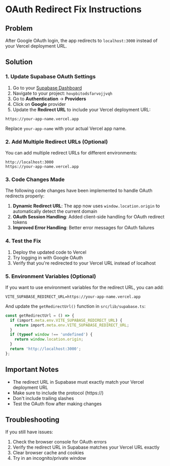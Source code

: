 # OAuth Redirect Fix Instructions

## Problem
After Google OAuth login, the app redirects to `localhost:3000` instead of your Vercel deployment URL.

## Solution

### 1. Update Supabase OAuth Settings

1. Go to your [Supabase Dashboard](https://supabase.com/dashboard)
2. Navigate to your project: `hovpbitodsfarvojjvqh`
3. Go to **Authentication** → **Providers**
4. Click on **Google** provider
5. Update the **Redirect URL** to include your Vercel deployment URL:

```
https://your-app-name.vercel.app
```

Replace `your-app-name` with your actual Vercel app name.

### 2. Add Multiple Redirect URLs (Optional)

You can add multiple redirect URLs for different environments:

```
http://localhost:3000
https://your-app-name.vercel.app
```

### 3. Code Changes Made

The following code changes have been implemented to handle OAuth redirects properly:

1. **Dynamic Redirect URL**: The app now uses `window.location.origin` to automatically detect the current domain
2. **OAuth Session Handling**: Added client-side handling for OAuth redirect tokens
3. **Improved Error Handling**: Better error messages for OAuth failures

### 4. Test the Fix

1. Deploy the updated code to Vercel
2. Try logging in with Google OAuth
3. Verify that you're redirected to your Vercel URL instead of localhost

### 5. Environment Variables (Optional)

If you want to use environment variables for the redirect URL, you can add:

```env
VITE_SUPABASE_REDIRECT_URL=https://your-app-name.vercel.app
```

And update the `getRedirectUrl()` function in `src/lib/supabase.ts`:

```typescript
const getRedirectUrl = () => {
  if (import.meta.env.VITE_SUPABASE_REDIRECT_URL) {
    return import.meta.env.VITE_SUPABASE_REDIRECT_URL;
  }
  if (typeof window !== 'undefined') {
    return window.location.origin;
  }
  return 'http://localhost:3000';
};
```

## Important Notes

- The redirect URL in Supabase must exactly match your Vercel deployment URL
- Make sure to include the protocol (https://)
- Don't include trailing slashes
- Test the OAuth flow after making changes

## Troubleshooting

If you still have issues:

1. Check the browser console for OAuth errors
2. Verify the redirect URL in Supabase matches your Vercel URL exactly
3. Clear browser cache and cookies
4. Try in an incognito/private window 